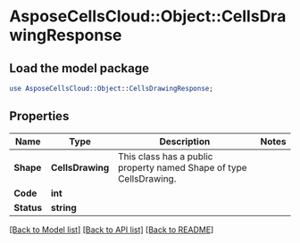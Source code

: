 # AsposeCellsCloud::Object::CellsDrawingResponse 

## Load the model package
```perl
use AsposeCellsCloud::Object::CellsDrawingResponse;
```

## Properties
Name | Type | Description | Notes
------------ | ------------- | ------------- | -------------
**Shape** | **CellsDrawing** | This class has a public property named Shape of type CellsDrawing. |
**Code** | **int** |  |
**Status** | **string** |  |  

[[Back to Model list]](../README.md#documentation-for-models) [[Back to API list]](../README.md#documentation-for-api-endpoints) [[Back to README]](../README.md)

